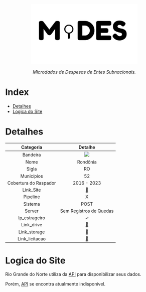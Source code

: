 <!-- Header -->
<p align="center">
  <a href="https://basedosdados.org">
    <img src="/docs/images/logo1_mides_black.png" width="340" alt="MiDES">
  </a>
</p>

<p align="center">
    <em>Microdados de Despesas de Entes Subnacionais.</em>
</p>

# Index

- [Detalhes](#detalhes)
- [Logica do Site](#logica-do-site)

# Detalhes
Categoria|Detalhe|
|:-:|:-:|
Bandeira|<img src="http://www.educadores.diaadia.pr.gov.br/modules/galeria/uploads/11/normal_1409852743bandeirarondonia.png" width=50>
Nome|Rondônia
Sigla| RO
Municípios| 52
Cobertura do Raspador| 2016 - 2023
Link_Site| [:link:](https://transparencia.tce.ro.gov.br/transparenciatce/Remessa/Pesquisar)
Pipeline|X
Sistema| POST
Server|Sem Registros de Quedas
Ip_estrageiro|✓
Link_drive|[:link:](https://drive.google.com/drive/u/0/folders/1-ZkJqL6VfGOHua9A0Yca7C5t5XGYM87O)
Link_storage|[:link:](https://console.cloud.google.com/storage/browser/basedosdados-dev/staging/world_wb_mides/raw_empenho_ro?pageState=(%22StorageObjectListTable%22:(%22f%22:%22%255B%255D%22))&cloudshell=false&project=basedosdados-dev)
Link_licitacao|[:link:](https://drive.google.com/drive/u/0/folders/1flx-RFUy0NhdLI0EQ4dhXej26FFs6YSh)

# Logica do Site

Rio Grande do Norte utiliza da [API](https://apidadosabertos.tce.rn.gov.br/swagger/ui/index) para disponibilizar seus dados.

Porém, [API](https://apidadosabertos.tce.rn.gov.br/swagger/ui/index) se encontra atualmente indisponivel.
